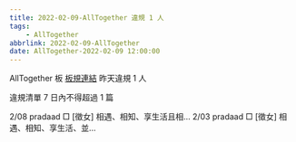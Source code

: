 ```yaml
---
title: 2022-02-09-AllTogether 違規 1 人
tags:
    - AllTogether
abbrlink: 2022-02-09-AllTogether
date: AllTogether-2022-02-09 12:00:00
---
```

AllTogether 板 [板規連結](https://www.ptt.cc/bbs/AllTogether/M.1643211430.A.5FB.html)
昨天違規 1 人
<!-- more -->

違規清單
7 日內不得超過 1 篇

2/08 pradaad □ [徵女] 相遇、相知、享生活且相…
2/03 pradaad □ [徵女] 相遇、相知、享生活、並…